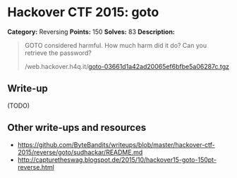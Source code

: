 # Hackover CTF 2015: goto

**Category:** Reversing
**Points:** 150
**Solves:** 83
**Description:**

> GOTO considered harmful. How much harm did it do? Can you retrieve the password?
> 
> /web.hackover.h4q.it/[goto-03661d1a42ad20065ef6bfbe5a06287c.tgz](./goto-03661d1a42ad20065ef6bfbe5a06287c.tgz)


## Write-up

(TODO)

## Other write-ups and resources

* <https://github.com/ByteBandits/writeups/blob/master/hackover-ctf-2015/reverse/goto/sudhackar/README.md>
* <http://capturetheswag.blogspot.de/2015/10/hackover15-goto-150pt-reverse.html>
